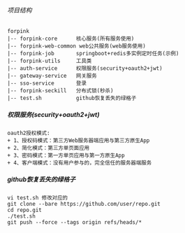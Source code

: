 
###### 项目结构
    forpink
    |-- forpink-core      核心服务(所有服务使用)
    |-- forpink-web-common web公共服务(web服务使用)
    |-- forpink-job       springboot+redis多实例定时任务(示例)
    |-- forpink-utils     工具类
    |-- auth-service      权限服务(security+oauth2+jwt)
    |-- gateway-service   网关服务
    |-- sso-service       登录
    |-- forpink-seckill   分布式锁(秒杀)
    |-- test.sh           github恢复丢失的绿格子    
    
##### 权限服务(security+oauth2+jwt)

    oauth2授权模式:
    + 1、授权码模式：第三方Web服务器端应用与第三方原生App
    + 2、简化模式：第三方单页面应用
    + 3、密码模式：第一方单页应用与第一方原生App
    + 4、客户端模式：没有用户参与的，完全信任的服务器端服务
</font>

#####  github恢复丢失的绿格子
    vi test.sh 修改对应的
    git clone --bare https://github.com/user/repo.git
    cd repo.git
    ./test.sh 
    git push --force --tags origin refs/heads/*











